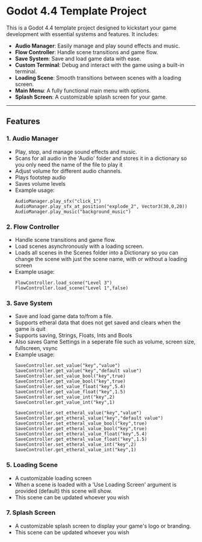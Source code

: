 # Godot 4.4 Template Project

This is a Godot 4.4 template project designed to kickstart your game development with essential systems and features. It includes:

- **Audio Manager**: Easily manage and play sound effects and music.
- **Flow Controller**: Handle scene transitions and game flow.
- **Save System**: Save and load game data with ease.
- **Custom Terminal**: Debug and interact with the game using a built-in terminal.
- **Loading Scene**: Smooth transitions between scenes with a loading screen.
- **Main Menu**: A fully functional main menu with options.
- **Splash Screen**: A customizable splash screen for your game.

---

## Features

### 1. **Audio Manager**
   - Play, stop, and manage sound effects and music.
   - Scans for all audio in the 'Audio' folder and stores it in a dictionary so you only need the name of the file to play it
   - Adjust volume for different audio channels.
   - Plays footstep audio
   - Saves volume levels
   - Example usage:
     ```gdscript
     AudioManager.play_sfx("click_1")
     AudioManager.play_sfx_at_position("explode_2", Vector3(30,0,20))
     AudioManager.play_music("background_music")
     ```

### 2. **Flow Controller**
   - Handle scene transitions and game flow.
   - Load scenes asynchronously with a loading screen.
   - Loads all scenes in the Scenes folder into a Dictionary so you can change the scene with just the scene name, with or without a loading screen
   - Example usage:
     ```gdscript
     FlowController.load_scene("Level 3")
     FlowController.load_scene("Level 1",false)
     ```

### 3. **Save System**
   - Save and load game data to/from a file.
   - Supports etheral data that does not get saved and clears when the game is quit
   - Supports saving, Strings, Floats, Ints and Bools
   - Also saves Game Settings in a seperate file such as volume, screen size, fullscreen, vsync  
   - Example usage:
     ```gdscript
     SaveController.set_value("key","value")
     SaveController.get_value("key","default value")
     SaveController.set_value_bool("key",true)
     SaveController.get_value_bool("key",true)
     SaveController.set_value_float("key",5.4)
     SaveController.get_value_float("key",1.5)
     SaveController.set_value_int("key",2)
     SaveController.get_value_int("key",1)

     SaveController.set_etheral_value("key","value")
     SaveController.get_etheral_value("key","default value")
     SaveController.set_etheral_value_bool("key",true)
     SaveController.get_etheral_value_bool("key",true)
     SaveController.set_etheral_value_float("key",5.4)
     SaveController.get_etheral_value_float("key",1.5)
     SaveController.set_etheral_value_int("key",2)
     SaveController.get_etheral_value_int("key",1)
     ```

### 5. **Loading Scene**
   - A customizable loading screen
   - When a scene is loaded with a 'Use Loading Screen' argument is provided (default) this scene will show.
   - This scene can be updated whoever you wish

### 7. **Splash Screen**
   - A customizable splash screen to display your game's logo or branding.
   - This scene can be updated whoever you wish

